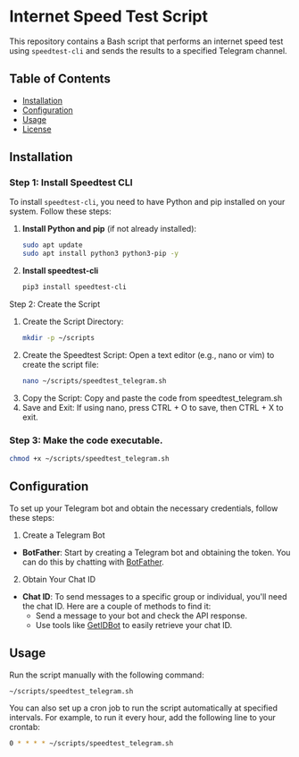 # Internet Speed Test Script

This repository contains a Bash script that performs an internet speed test using `speedtest-cli` and sends the results to a specified Telegram channel.

## Table of Contents
- [Installation](#installation)
- [Configuration](#configuration)
- [Usage](#usage)
- [License](#license)

## Installation

### Step 1: Install Speedtest CLI

To install `speedtest-cli`, you need to have Python and pip installed on your system. Follow these steps:

1. **Install Python and pip** (if not already installed):
   ```bash
   sudo apt update
   sudo apt install python3 python3-pip -y
   ```
2. **Install speedtest-cli**
   ```bash
   pip3 install speedtest-cli
   ```

Step 2: Create the Script
1. Create the Script Directory:
   ```bash
   mkdir -p ~/scripts
   ```
2. Create the Speedtest Script: Open a text editor (e.g., nano or vim) to create the script file:
   ```bash
   nano ~/scripts/speedtest_telegram.sh
   ```
3. Copy the Script: Copy and paste the code from speedtest_telegram.sh
4. Save and Exit: If using nano, press CTRL + O to save, then CTRL + X to exit.

### Step 3: Make the code executable. 
   ```bash
   chmod +x ~/scripts/speedtest_telegram.sh
   ```
## Configuration
To set up your Telegram bot and obtain the necessary credentials, follow these steps:
1. Create a Telegram Bot
- **BotFather**: Start by creating a Telegram bot and obtaining the token. You can do this by chatting with [BotFather](https://core.telegram.org/bots#botfather).
2. Obtain Your Chat ID
- **Chat ID**: To send messages to a specific group or individual, you'll need the chat ID. Here are a couple of methods to find it:
  - Send a message to your bot and check the API response.
  - Use tools like [GetIDBot](https://getid.bot/) to easily retrieve your chat ID.

## Usage
Run the script manually with the following command:
   ```bash
   ~/scripts/speedtest_telegram.sh
   ```
You can also set up a cron job to run the script automatically at specified intervals. For example, to run it every hour, add the following line to your crontab:
   ```bash
   0 * * * * ~/scripts/speedtest_telegram.sh
   ```







